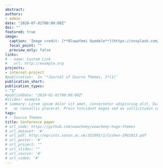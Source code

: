 ```yaml
---
abstract:   
authors:
- admin
date: "2020-07-01T00:00:00Z"
doi: ""
featured: true
image:
  caption: 'Image credit: [**Oluwafemi Oyedele**](https://unsplash.com/photos/pLCdAaMFLTE)'
  focal_point: ""
  preview_only: false
links:
# - name: Custom Link
#   url: http://example.org
projects:
- internal-project
#publication:  In '*Journal of Source Themes, 1*(1)'
publication_short: 
publication_types:
- "1"
#publishDate: "2019-01-01T00:00:00Z"
#slides: example
# summary: Lorem ipsum dolor sit amet, consectetur adipiscing elit. Duis posuere tellus
#   ac convallis placerat. Proin tincidunt magna sed ex sollicitudin condimentum.
tags:
# - Source Themes
title: Conference paper
# url_code: https://github.com/wowchemy/wowchemy-hugo-themes
# url_dataset: '#'
# url_pdf: http://eprints.soton.ac.uk/352095/1/Cushen-IMV2013.pdf
# url_poster: '#'
# url_project: ""
# url_slides: ""
# url_source: '#'
# url_video: '#'
---
```


